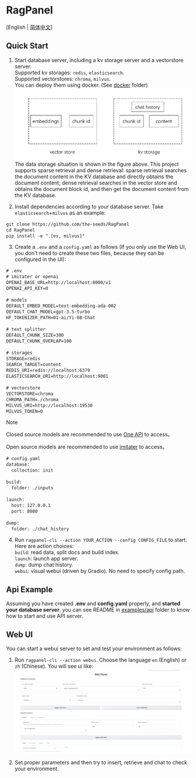 # RagPanel
[English | [简体中文](README_zh.md)]
## Quick Start
1. Start database server, including a kv storage server and a vectorstore server.  
Supported kv storages: `redis`,  `elasticsearch`.  
Supported vectorstores: `chroma`, `milvus`.  
You can deploy them using docker. (See [docker](docker/) folder)
![database](assets/database.png)
The data storage situation is shown in the figure above. This project supports sparse retrieval and dense retrieval: sparse retrieval searches the document content in the KV database and directly obtains the document content; dense retrieval searches in the vector store and obtains the document block id, and then get the document content from the KV database.

2. Install dependencies according to your database server. Take `elasticsearch`+`milvus` as an example:
```
git clone https://github.com/the-seeds/RagPanel
cd RagPanel
pip install -e ".[es, milvus]"
```

3. Create a `.env` and a `config.yaml` as follows (If you only use the Web UI, you don't need to create these two files, because they can be configured in the UI):
```
# .env
# imitater or openai
OPENAI_BASE_URL=http://localhost:8000/v1
OPENAI_API_KEY=0

# models
DEFAULT_EMBED_MODEL=text-embedding-ada-002
DEFAULT_CHAT_MODEL=gpt-3.5-turbo
HF_TOKENIZER_PATH=01-ai/Yi-6B-Chat

# text splitter
DEFAULT_CHUNK_SIZE=300
DEFAULT_CHUNK_OVERLAP=100

# storages
STORAGE=redis
SEARCH_TARGET=content
REDIS_URI=redis://localhost:6379
ELASTICSEARCH_URI=http://localhost:9001

# vectorstore
VECTORSTORE=chroma
CHROMA_PATH=./chroma
MILVUS_URI=http://localhost:19530
MILVUS_TOKEN=0
```

> [!NOTE]
> Closed source models are recommended to use [One API](https://github.com/songquanpeng/one-api) to access。
> 
> Open source models are recommended to use [imitater](https://github.com/the-seeds/imitater) to access。

```
# config.yaml
database:
  collection: init

build:
  folder: ./inputs

launch:
  host: 127.0.0.1
  port: 8080

dump:
  folder: ./chat_history
```

4. Run `ragpanel-cli --action YOUR_ACTION --config CONFIG_FILE` to start.  
Here are action choices:  
`build`: read data, split docs and build index.  
`launch`: launch app server.  
`dump`: dump chat history.  
`webui`: visual webui (driven by Gradio). No need to specify config path.

## Api Example
Assuming you have created **.env** and **config.yaml** properly, and **started your database server**, you can see README in [examples/api](examples/api/) folder to know how to start and use API server.
   
## Web UI
You can start a webui server to set and test your environment as follows:
1. Run `ragpanel-cli --action webui`. Choose the language `en` (English) or `zh` (Chinese). You will see ui like:
![Web UI](assets/webui.png)

2. Set proper parameters and then try to insert, retrieve and chat to check your environment.

